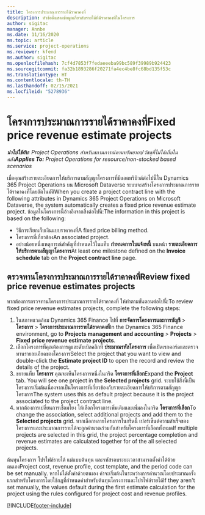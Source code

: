 ```yaml
---
title: โครงการประมาณการรายได้ราคาคงที่
description: หัวข้อนี้แสดงข้อมูลเกี่ยวกับรายได้ที่มีราคาคงที่ในโครงการ
author: sigitac
manager: Annbe
ms.date: 11/16/2020
ms.topic: article
ms.service: project-operations
ms.reviewer: kfend
ms.author: sigitac
ms.openlocfilehash: 7cf4d7853f7fedaeeeba99bc589f39989b924423
ms.sourcegitcommit: fa32b1893286f20271fa4ec4be8fc68bd135f53c
ms.translationtype: HT
ms.contentlocale: th-TH
ms.lasthandoff: 02/15/2021
ms.locfileid: "5278936"
---
```

# <a name="fixed-price-revenue-estimate-projects"></a><span data-ttu-id="37bca-103">โครงการประมาณการรายได้ราคาคงที่</span><span class="sxs-lookup"><span data-stu-id="37bca-103">Fixed price revenue estimate projects</span></span> 

<span data-ttu-id="37bca-104">_**นำไปใช้กับ:** Project Operations สำหรับสถานการณ์ตามทรัพยากร/วัสดุที่ไม่ได้เก็บในคลัง_</span><span class="sxs-lookup"><span data-stu-id="37bca-104">_**Applies To:** Project Operations for resource/non-stocked based scenarios_</span></span>

<span data-ttu-id="37bca-105">เมื่อคุณสร้างรายละเอียดการให้บริการตามสัญญาโครงการที่มีแอตทริบิวต์ต่อไปนี้ใน Dynamics 365 Project Operations บน Microsoft Dataverse ระบบจะสร้างโครงการประมาณการรายได้ราคาคงที่โดยอัตโนมัติ</span><span class="sxs-lookup"><span data-stu-id="37bca-105">When you create a project contract line with the following attributes in Dynamics 365 Project Operations on Microsoft Dataverse, the system automatically creates a fixed price revenue estimate project.</span></span> <span data-ttu-id="37bca-106">ข้อมูลในโครงการนี้อ้างอิงจากสิ่งต่อไปนี้:</span><span class="sxs-lookup"><span data-stu-id="37bca-106">The information in this project is based on the following:</span></span>

  - <span data-ttu-id="37bca-107">วิธีการเรียกเก็บเงินแบบราคาคงที่</span><span class="sxs-lookup"><span data-stu-id="37bca-107">A fixed price billing method.</span></span>
  - <span data-ttu-id="37bca-108">โครงการที่เกี่ยวข้อง</span><span class="sxs-lookup"><span data-stu-id="37bca-108">An associated project.</span></span>
  - <span data-ttu-id="37bca-109">อย่างน้อยหนึ่งเหตุการณ์สําคัญที่กำหนดไว้ในแท็บ **กำหนดการใบแจ้งหนี้** บนหน้า **รายละเอียดการให้บริการตามสัญญาโครงการ**</span><span class="sxs-lookup"><span data-stu-id="37bca-109">At least one milestone defined on the **Invoice schedule** tab on the **Project contract line** page.</span></span>

## <a name="review-fixed-price-revenue-estimates-projects"></a><span data-ttu-id="37bca-110">ตรวจทานโครงการประมาณการรายได้ราคาคงที่</span><span class="sxs-lookup"><span data-stu-id="37bca-110">Review fixed price revenue estimates projects</span></span>
<span data-ttu-id="37bca-111">หากต้องการตรวจทานโครงการประมาณการรายได้ราคาคงที่ ให้ทำตามขั้นตอนต่อไปนี้:</span><span class="sxs-lookup"><span data-stu-id="37bca-111">To review fixed price revenue estimates projects, complete the following steps:</span></span>

1. <span data-ttu-id="37bca-112">ในสภาพแวดล้อม Dynamics 365 Finance ไปที่ **การจัดการโครงการและการบัญชี** > **โครงการ** > **โครงการประมาณการรายได้ราคาคงที่**</span><span class="sxs-lookup"><span data-stu-id="37bca-112">In the Dynamics 365 Finance environment, go to **Projects management and accounting** > **Projects** > **Fixed price revenue estimate projects**.</span></span>
2. <span data-ttu-id="37bca-113">เลือกโครงการที่คุณต้องการดูและดับเบิลคลิกที่ **ประมาณรหัสโครงการ** เพื่อเปิดเรกคอร์ดและตรวจทานรายละเอียดของโครงการ</span><span class="sxs-lookup"><span data-stu-id="37bca-113">Select the project that you want to view and double-click the **Estimate project ID** to open the record and review the details of the project.</span></span>
3. <span data-ttu-id="37bca-114">ขยายแท็บ **โครงการ** คุณจะเห็นโครงการหนึ่งในกริด **โครงการที่เลือก**</span><span class="sxs-lookup"><span data-stu-id="37bca-114">Expand the **Project** tab. You will see one project in the **Selected projects** grid.</span></span> <span data-ttu-id="37bca-115">ระบบใช้สิ่งนี้เป็นโครงการเริ่มต้นเนื่องจากเป็นโครงการที่เกี่ยวข้องกับรายละเอียดการให้บริการตามสัญญาโครงการ</span><span class="sxs-lookup"><span data-stu-id="37bca-115">The system uses this as default project because it is the project associated to the project contract line.</span></span> 
4. <span data-ttu-id="37bca-116">หากต้องการเปลี่ยนการเชื่อมโยง ให้เลือกโครงการเพิ่มเติมและเพิ่มลงในกริด **โครงการที่เลือก**</span><span class="sxs-lookup"><span data-stu-id="37bca-116">To change the association, select additional projects and add them to the **Selected projects** grid.</span></span> <span data-ttu-id="37bca-117">หากเลือกหลายโครงการในกริดนี้ เปอร์เซ็นต์ความสำเร็จของโครงการและประมาณการรายได้จะถูกคำนวณร่วมกันสำหรับโครงการที่เลือกทั้งหมด</span><span class="sxs-lookup"><span data-stu-id="37bca-117">If multiple projects are selected in this grid, the project percentage completion and revenue estimates are calculated together for of the all selected projects.</span></span>

  <span data-ttu-id="37bca-118">ต้นทุนโครงการ โปรไฟล์รายได้ แม่แบบต้นทุน และรหัสรอบระยะเวลาสามารถตั้งค่าได้ด้วยตนเอง</span><span class="sxs-lookup"><span data-stu-id="37bca-118">Project cost, revenue profile, cost template, and the period code can be set manually.</span></span> <span data-ttu-id="37bca-119">หากไม่ได้ตั้งค่าด้วยตนเอง ค่าจะเริ่มต้นในระหว่างการคำนวณโดยประมาณครั้งแรกสำหรับโครงการโดยใช้กฎที่กำหนดค่าสำหรับต้นทุนโครงการและโปรไฟล์รายได้</span><span class="sxs-lookup"><span data-stu-id="37bca-119">If they aren't set manually, the values default during the first estimate calculation for the project using the rules configured for project cost and revenue profiles.</span></span>



[!INCLUDE[footer-include](../includes/footer-banner.md)]